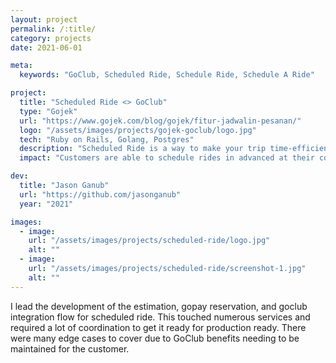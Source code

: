 ```yaml
---
layout: project
permalink: /:title/
category: projects
date: 2021-06-01

meta:
  keywords: "GoClub, Scheduled Ride, Schedule Ride, Schedule A Ride"

project:
  title: "Scheduled Ride <> GoClub"
  type: "Gojek"
  url: "https://www.gojek.com/blog/gojek/fitur-jadwalin-pesanan/"
  logo: "/assets/images/projects/gojek-goclub/logo.jpg"
  tech: "Ruby on Rails, Golang, Postgres"
  description: "Scheduled Ride is a way to make your trip time-efficient, practical, and personalized ahead of time for future travels."
  impact: "Customers are able to schedule rides in advanced at their comfort so critical commutes are not delayed such as getting to the airport on time."

dev:
  title: "Jason Ganub"
  url: "https://github.com/jasonganub"
  year: "2021"

images:
  - image:
    url: "/assets/images/projects/scheduled-ride/logo.jpg"
    alt: ""
  - image:
    url: "/assets/images/projects/scheduled-ride/screenshot-1.jpg"
    alt: ""
---
```

<p>I lead the development of the estimation, gopay reservation, and goclub integration flow for scheduled ride. This touched numerous services and required a lot of coordination to get it ready for production ready. There were many edge cases to cover due to GoClub benefits needing to be maintained for the customer.</p>